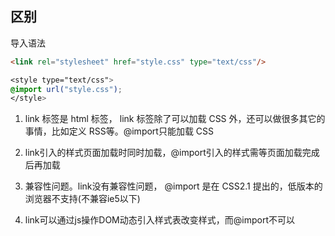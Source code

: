 ## 区别
导入语法
  ```html
  <link rel="stylesheet" href="style.css" type="text/css"/>
  ```
  ```css
  <style type="text/css">
  @import url("style.css");
  </style>
  ```

1. link 标签是 html 标签， link 标签除了可以加载 CSS 外，还可以做很多其它的事情，比如定义 RSS等。@import只能加载 CSS

2. link引入的样式页面加载时同时加载，@import引入的样式需等页面加载完成后再加载

3. 兼容性问题。link没有兼容性问题， @import 是在 CSS2.1 提出的，低版本的浏览器不支持(不兼容ie5以下)

4. link可以通过js操作DOM动态引入样式表改变样式，而@import不可以